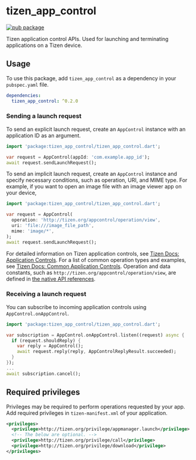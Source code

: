 # tizen_app_control

[![pub package](https://img.shields.io/pub/v/tizen_app_control.svg)](https://pub.dev/packages/tizen_app_control)

Tizen application control APIs. Used for launching and terminating applications on a Tizen device.

## Usage

To use this package, add `tizen_app_control` as a dependency in your `pubspec.yaml` file.

```yaml
dependencies:
  tizen_app_control: ^0.2.0
```

### Sending a launch request

To send an explicit launch request, create an `AppControl` instance with an application ID as an argument.

```dart
import 'package:tizen_app_control/tizen_app_control.dart';

var request = AppControl(appId: 'com.example.app_id');
await request.sendLaunchRequest();
```

To send an implicit launch request, create an `AppControl` instance and specify necessary conditions, such as operation, URI, and MIME type. For example, if you want to open an image file with an image viewer app on your device,

```dart
import 'package:tizen_app_control/tizen_app_control.dart';

var request = AppControl(
  operation: 'http://tizen.org/appcontrol/operation/view',
  uri: 'file:///image_file_path',
  mime: 'image/*',
);
await request.sendLaunchRequest();
```

For detailed information on Tizen application controls, see [Tizen Docs: Application Controls](https://docs.tizen.org/application/native/guides/app-management/app-controls). For a list of common operation types and examples, see [Tizen Docs: Common Application Controls](https://docs.tizen.org/application/native/guides/app-management/common-appcontrols). Operation and data constants, such as `http://tizen.org/appcontrol/operation/view`, are defined in [the native API references](https://docs.tizen.org/application/native/api/wearable/latest/group__CAPI__APP__CONTROL__MODULE.html).

### Receiving a launch request

You can subscribe to incoming application controls using `AppControl.onAppControl`.

```dart
import 'package:tizen_app_control/tizen_app_control.dart';

var subscription = AppControl.onAppControl.listen((request) async {
  if (request.shouldReply) {
    var reply = AppControl();
    await request.reply(reply, AppControlReplyResult.succeeded);
  }
});
...
await subscription.cancel();
```

## Required privileges

Privileges may be required to perform operations requested by your app. Add required privileges in `tizen-manifest.xml` of your application.

```xml
<privileges>
  <privilege>http://tizen.org/privilege/appmanager.launch</privilege>
  <!-- The below are optional. -->
  <privilege>http://tizen.org/privilege/call</privilege>
  <privilege>http://tizen.org/privilege/download</privilege>
</privileges>
```
